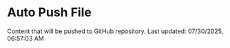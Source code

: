 # Auto Push File

Content that will be pushed to GitHub repository.
Last updated: 07/30/2025, 06:57:03 AM